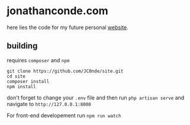 # jonathanconde.com

here lies the code for my future personal [website](https://jonathanconde.com).

## building
requires `composer` and `npm`
  
```
git clone https://github.com/JC0nde/site.git
cd site 
composer install
npm install
```
don't forget to change your `.env` file
and then run `php artisan serve` and navigate to `http://127.0.0.1:8000`

For front-end developement run `npm run watch`
